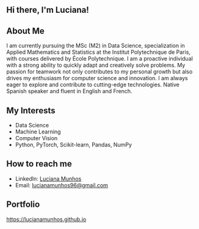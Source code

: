 ## Hi there, I'm Luciana!

## About Me
I am currently pursuing the MSc (M2) in Data Science, specialization in Applied Mathematics and Statistics at the Institut Polytechnique de Paris, with courses delivered by École Polytechnique. I am a proactive individual with a strong ability to quickly adapt and creatively solve problems. My passion for teamwork not only contributes to my personal growth but also drives my enthusiasm for computer science and innovation. I am always eager to explore and contribute to cutting-edge technologies. Native Spanish speaker and fluent in English and French.

## My Interests
- Data Science
- Machine Learning
- Computer Vision
- Python, PyTorch, Scikit-learn, Pandas, NumPy

## How to reach me
- LinkedIn: [Luciana Munhos](https://www.linkedin.com/in/luciana-munhos)  
- Email: lucianamunhos96@gmail.com

## Portfolio
https://lucianamunhos.github.io
